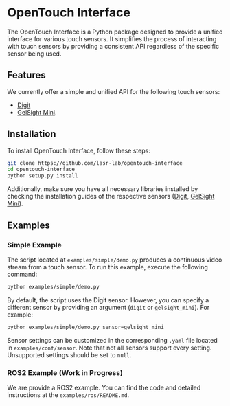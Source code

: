 # OpenTouch Interface

The OpenTouch Interface is a Python package designed to provide a unified interface for various touch sensors. It simplifies the process of interacting with touch sensors by providing a consistent API regardless of the specific sensor being used.

## Features

We currently offer a simple and unified API for the following touch sensors: 
- [Digit](https://digit.ml/)
- [GelSight Mini](https://www.gelsight.com/gelsightmini/).

## Installation

To install OpenTouch Interface, follow these steps:

```bash
git clone https://github.com/lasr-lab/opentouch-interface
cd opentouch-interface
python setup.py install
```

Additionally, make sure you have all necessary libraries installed by checking the installation guides of the respective sensors ([Digit](https://github.com/lasr-lab/digit-interface), [GelSight Mini](https://github.com/gelsightinc/gsrobotics)).

## Examples

### Simple Example
The script located at `examples/simple/demo.py` produces a continuous video stream from a touch sensor. To run this example, execute the following command:
```bash
python examples/simple/demo.py
```

By default, the script uses the Digit sensor. However, you can specify a different sensor by providing an argument (`digit` or `gelsight_mini`). For example:
```bash
python examples/simple/demo.py sensor=gelsight_mini
```

Sensor settings can be customized in the corresponding `.yaml` file located in `examples/conf/sensor`. Note that not all sensors support every setting. Unsupported settings should be set to `null`.

### ROS2 Example (Work in Progress)
We are provide a ROS2 example. You can find the code and detailed instructions at the `examples/ros/README.md`.

